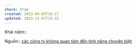 ```yaml
---
share: true
created: 2023-09-05T16:17
updated: 2023-11-07T19:22
---
```


Khái niệm:: 

Nguồn:: 
[các công ty không quan tâm đến tính năng chuyên biệt](./c%C3%A1c%20c%C3%B4ng%20ty%20kh%C3%B4ng%20quan%20t%C3%A2m%20%C4%91%E1%BA%BFn%20t%C3%ADnh%20n%C4%83ng%20chuy%C3%AAn%20bi%E1%BB%87t.md)